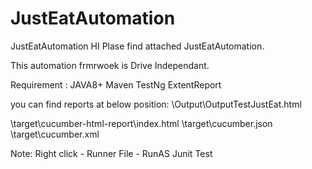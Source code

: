 # JustEatAutomation
JustEatAutomation
HI Plase find attached JustEatAutomation.

This automation frmrwoek is Drive Independant.

Requirement :
JAVA8+
Maven
TestNg
ExtentReport

you can find reports at below position:
\\Output\\OutputTestJustEat.html

\target\cucumber-html-report\index.html
\target\cucumber.json
\target\cucumber.xml

Note:
Right click - Runner File - RunAS Junit Test
